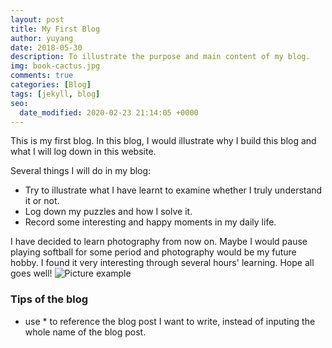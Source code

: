 ```yaml
---
layout: post
title: My First Blog
author: yuyang
date: 2018-05-30
description: To illustrate the purpose and main content of my blog.
img: book-cactus.jpg
comments: true
categories: [Blog]
tags: [jekyll, blog]
seo:
  date_modified: 2020-02-23 21:14:05 +0000
---
```

This is my first blog. In this blog, I would illustrate why I build this blog and what I will log down in this website.

Several things I will do in my blog:
* Try to illustrate what I have learnt to examine whether I truly understand it or not.
* Log down my puzzles and how I solve it.
* Record some interesting and happy moments in my daily life.

I have decided to learn photography from now on. Maybe I would pause playing softball for some period and photography would be my future hobby. I found it very interesting through several hours' learning. Hope all goes well!
![Picture example]({{site.baseurl}}/assets/img/bulb.jpg)

### Tips of the blog
- use * to reference the blog post I want to write, instead of inputing the whole name of the blog post.
